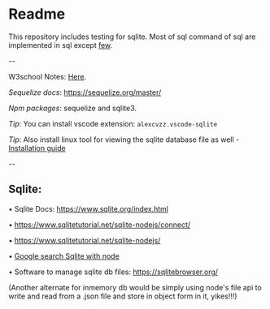# Readme

This repository includes testing for sqlite. Most of sql command of sql are implemented in sql except [few](https://sqlite.org/omitted.html).

--

W3school Notes: [Here](W3schools.md).

_Sequelize docs_: https://sequelize.org/master/

_Npm packages_: sequelize and sqlite3.

_Tip_: You can install vscode extension: `alexcvzz.vscode-sqlite`

_Tip_: Also install linux tool for viewing the sqlite database file as well - [Installation guide](https://github.com/sahilrajput03/sahilrajput03/blob/master/arch-notes.md#insatlled-sqliteman)

--

## Sqlite:

• Sqlite Docs: https://www.sqlite.org/index.html

• https://www.sqlitetutorial.net/sqlite-nodejs/connect/

• https://www.sqlitetutorial.net/sqlite-nodejs/

• [Google search Sqlite with node](https://www.google.com/search?q=sqllite+with+node&rlz=1C1CHBD_enIN917IN917&oq=sqllite+with+node&aqs=chrome..69i57j0i13i457j0i13j0i10i22i30j0i22i30l4.2738j0j1&sourceid=chrome&ie=UTF-8)

• Software to manage sqlite db files: https://sqlitebrowser.org/

(Another alternate for inmemory db would be simply using node's file api to write and read from a .json file and store in object form in it, yikes!!!)
